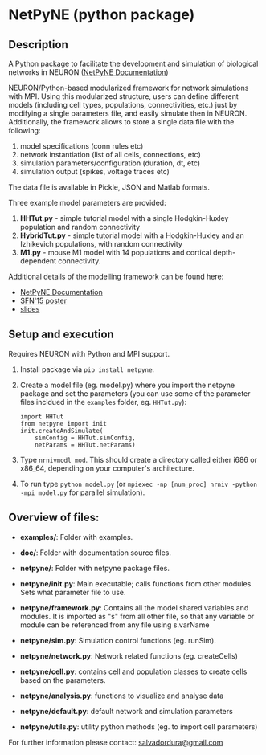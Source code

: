# NetPyNE (python package)
## Description
A Python package to facilitate the development and simulation of biological networks in NEURON ([NetPyNE Documentation](http://neurosimlab.org/netpyne/))

NEURON/Python-based modularized framework for network simulations with MPI. Using this modularized structure, users can define different models (including cell types, populations, connectivities, etc.) just by modifying a single parameters file, and easily simulate then in NEURON. Additionally, the framework allows to store a single data file with the following:

1. model specifications (conn rules etc)
2. network instantiation (list of all cells, connections, etc)
3. simulation parameters/configuration (duration, dt, etc)
4. simulation output (spikes, voltage traces etc)

The data file is available in Pickle, JSON and Matlab formats.

Three example model parameters are provided: 

1. **HHTut.py** - simple tutorial model with a single Hodgkin-Huxley population and random connectivity
2. **HybridTut.py** - simple tutorial model with a Hodgkin-Huxley and an Izhikevich populations, with random connectivity
3. **M1.py** - mouse M1 model with 14 populations and cortical depth-dependent connectivity.

Additional details of the modelling framework can be found here:

* [NetPyNE Documentation](http://neurosimlab.org/netpyne/)
* [SFN'15 poster](http://neurosimlab.org/salvadord/sfn15-sal-final.pdf)
* [slides](https://drive.google.com/file/d/0B8v-knmZRjhtVl9BOFY2bzlWSWs/view?usp=sharing)       
 
      
## Setup and execution

Requires NEURON with Python and MPI support. 

1. Install package via `pip install netpyne`.

2. Create a model file (eg. model.py) where you import the netpyne package and set the parameters (you can use some of the parameter files incldued in the `examples` folder, eg. `HHTut.py`):

	```
	import HHTut
	from netpyne import init
	init.createAndSimulate(
		simConfig = HHTut.simConfig,     
		netParams = HHTut.netParams)
	```

3. Type `nrnivmodl mod`. This should create a directory called either i686 or x86_64, depending on your computer's architecture. 

4. To run type `python model.py` (or `mpiexec -np [num_proc] nrniv -python -mpi model.py` for parallel simulation).

## Overview of files:

* **examples/**: Folder with examples.

* **doc/**: Folder with documentation source files.

* **netpyne/**: Folder with netpyne package files.

* **netpyne/init.py**: Main executable; calls functions from other modules. Sets what parameter file to use.

* **netpyne/framework.py**: Contains all the model shared variables and modules. It is imported as "s" from all other file, so that any variable or module can be referenced from any file using s.varName

* **netpyne/sim.py**: Simulation control functions (eg. runSim).

* **netpyne/network.py**: Network related functions (eg. createCells)

* **netpyne/cell.py**: contains cell and population classes to create cells based on the parameters.

* **netpyne/analysis.py**: functions to visualize and analyse data

* **netpyne/default.py**: default network and simulation parameters

* **netpyne/utils.py**: utility python methods (eg. to import cell parameters)



For further information please contact: salvadordura@gmail.com 

